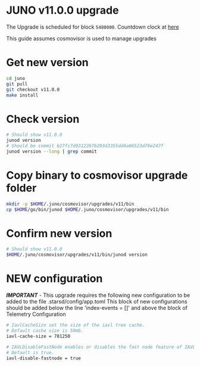 # JUNO v11.0.0 upgrade

The Upgrade is scheduled for block `5480000`. Countdown clock at [here](https://ping.pub/juno/gov/47)

This guide assumes cosmovisor is used to manage upgrades

# Get new version
```bash
cd juno
git pull
git checkout v11.0.0
make install
```

# Check version

```bash
# Should show v11.0.0
junod version
# Should be commit b27fc7d9312267b293d3355dd4a06523d76e247f
junod version --long | grep commit
```

# Copy binary to cosmovisor upgrade folder

```bash
mkdir -p $HOME/.juno/cosmovisor/upgrades/v11/bin
cp $HOME/go/bin/junod $HOME/.juno/cosmovisor/upgrades/v11/bin
```

# Confirm new version

```bash
# Should show v11.0.0
$HOME/.juno/cosmovisor/upgrades/v11/bin/junod version
```

# NEW configuration

***IMPORTANT*** - This upgrade requires the following new configuration to be added to the file .starsd/config/app.toml
This block of new configurations should be added below the line 'index-events = []' and above the block of Telemetry Configuration

```bash
# IavlCacheSize set the size of the iavl tree cache.
# Default cache size is 50mb.
iavl-cache-size = 781250

# IAVLDisableFastNode enables or disables the fast node feature of IAVL.
# Default is true.
iavl-disable-fastnode = true
```
